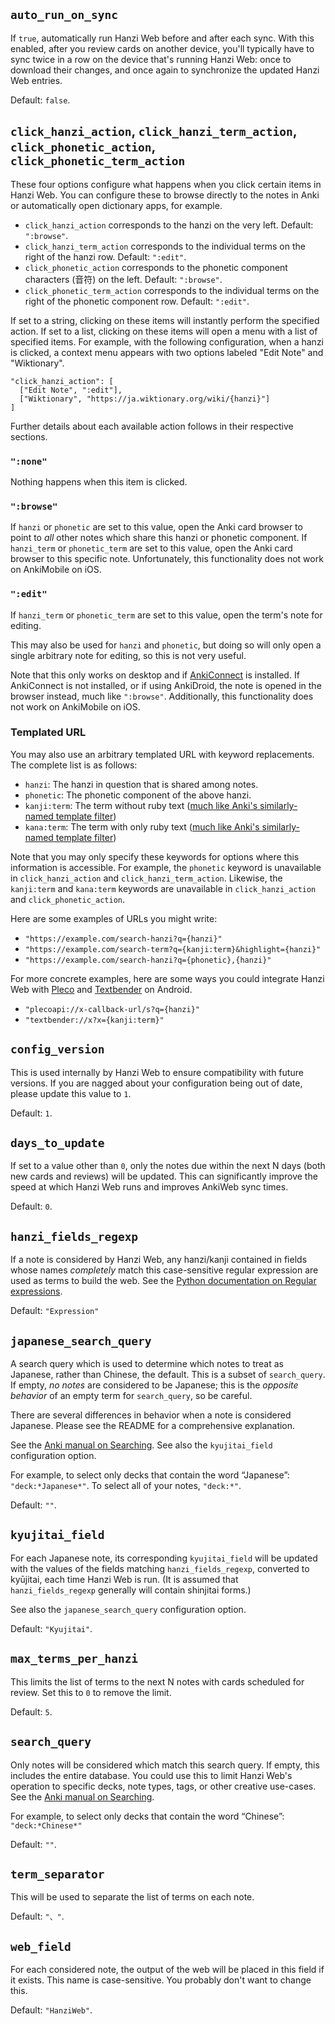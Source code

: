 ## `auto_run_on_sync`
If `true`, automatically run Hanzi Web before and after each sync. With this
enabled, after you review cards on another device, you'll typically have to sync
twice in a row on the device that's running Hanzi Web: once to download their
changes, and once again to synchronize the updated Hanzi Web entries.

Default: `false`.

## `click_hanzi_action`, `click_hanzi_term_action`, `click_phonetic_action`, `click_phonetic_term_action`
These four options configure what happens when you click certain items in Hanzi
Web. You can configure these to browse directly to the notes in Anki or
automatically open dictionary apps, for example.

- `click_hanzi_action` corresponds to the hanzi on the very left. Default:
  `":browse"`.
- `click_hanzi_term_action` corresponds to the individual terms on the right of
  the hanzi row. Default: `":edit"`.
- `click_phonetic_action` corresponds to the phonetic component characters (音符)
  on the left. Default: `":browse"`.
- `click_phonetic_term_action` corresponds to the individual terms on the right
  of the phonetic component row. Default: `":edit"`.

If set to a string, clicking on these items will instantly perform the specified
action. If set to a list, clicking on these items will open a menu with a list
of specified items. For example, with the following configuration, when a hanzi
is clicked, a context menu appears with two options labeled "Edit Note" and
"Wiktionary".

```
"click_hanzi_action": [
  ["Edit Note", ":edit"],
  ["Wiktionary", "https://ja.wiktionary.org/wiki/{hanzi}"]
]
```

Further details about each available action follows in their respective
sections.

### `":none"`
Nothing happens when this item is clicked.

### `":browse"`
If `hanzi` or `phonetic` are set to this value, open the Anki card browser to
point to *all* other notes which share this hanzi or phonetic component. If
`hanzi_term` or `phonetic_term` are set to this value, open the Anki card
browser to this specific note. Unfortunately, this functionality does not work
on AnkiMobile on iOS.

### `":edit"`
If `hanzi_term` or `phonetic_term` are set to this value, open the term's note
for editing.

This may also be used for `hanzi` and `phonetic`, but doing so will only open a
single arbitrary note for editing, so this is not very useful.

Note that this only works on desktop and if
[AnkiConnect](https://ankiweb.net/shared/info/2055492159) is installed. If
AnkiConnect is not installed, or if using AnkiDroid, the note is opened in the
browser instead, much like `":browse"`. Additionally, this functionality does
not work on AnkiMobile on iOS.

### Templated URL
You may also use an arbitrary templated URL with keyword replacements. The
complete list is as follows:

- `hanzi`: The hanzi in question that is shared among notes.
- `phonetic`: The phonetic component of the above hanzi.
- `kanji:term`: The term without ruby text ([much like Anki's similarly-named template filter](https://docs.ankiweb.net/templates/fields.html?highlight=furigana#additional-ruby-character-filters))
- `kana:term`: The term with only ruby text ([much like Anki's similarly-named template filter](https://docs.ankiweb.net/templates/fields.html?highlight=furigana#additional-ruby-character-filters))

Note that you may only specify these keywords for options where this information
is accessible. For example, the `phonetic` keyword is unavailable in
`click_hanzi_action` and `click_hanzi_term_action`. Likewise, the `kanji:term`
and `kana:term` keywords are unavailable in `click_hanzi_action` and
`click_phonetic_action`.

Here are some examples of URLs you might write:

- `"https://example.com/search-hanzi?q={hanzi}"`
- `"https://example.com/search-term?q={kanji:term}&highlight={hanzi}"`
- `"https://example.com/search-hanzi?q={phonetic},{hanzi}"`

For more concrete examples, here are some ways you could integrate Hanzi Web
with [Pleco](https://www.pleco.com/) and
[Textbender](https://github.com/elizagamedev/android-textbender) on Android.

- `"plecoapi://x-callback-url/s?q={hanzi}"`
- `"textbender://x?x={kanji:term}"`

## `config_version`
This is used internally by Hanzi Web to ensure compatibility with future
versions. If you are nagged about your configuration being out of date, please
update this value to `1`.

Default: `1`.

## `days_to_update`
If set to a value other than `0`, only the notes due within the next N days
(both new cards and reviews) will be updated. This can significantly improve the
speed at which Hanzi Web runs and improves AnkiWeb sync times.

Default: `0`.

## `hanzi_fields_regexp`
If a note is considered by Hanzi Web, any hanzi/kanji contained in fields whose
names *completely* match this case-sensitive regular expression are used as
terms to build the web. See the [Python documentation on Regular
expressions](https://docs.python.org/3/library/re.html).

Default: `"Expression"`

## `japanese_search_query`
A search query which is used to determine which notes to treat as Japanese,
rather than Chinese, the default. This is a subset of `search_query`. If empty,
*no notes* are considered to be Japanese; this is the *opposite behavior* of an
empty term for `search_query`, so be careful.

There are several differences in behavior when a note is considered Japanese.
Please see the README for a comprehensive explanation.

See the [Anki manual on
Searching](https://docs.ankiweb.net/searching.html#tags-decks-cards-and-notes).
See also the `kyujitai_field` configuration option.

For example, to select only decks that contain the word “Japanese”:
`"deck:*Japanese*"`. To select all of your notes, `"deck:*"`.

Default: `""`.

## `kyujitai_field`
For each Japanese note, its corresponding `kyujitai_field` will be updated with
the values of the fields matching `hanzi_fields_regexp`, converted to kyūjitai,
each time Hanzi Web is run. (It is assumed that `hanzi_fields_regexp` generally
will contain shinjitai forms.)

See also the `japanese_search_query` configuration option.

Default: `"Kyujitai"`.

## `max_terms_per_hanzi`
This limits the list of terms to the next N notes with cards scheduled for
review. Set this to `0` to remove the limit.

Default: `5`.

## `search_query`
Only notes will be considered which match this search query. If empty, this
includes the entire database. You could use this to limit Hanzi Web's operation
to specific decks, note types, tags, or other creative use-cases. See the [Anki
manual on Searching](https://docs.ankiweb.net/searching.html#tags-decks-cards-and-notes).

For example, to select only decks that contain the word “Chinese”:
`"deck:*Chinese*"`

Default: `""`.

## `term_separator`
This will be used to separate the list of terms on each note.

Default: `"、"`.

## `web_field`
For each considered note, the output of the web will be placed in this field if
it exists. This name is case-sensitive. You probably don't want to change this.

Default: `"HanziWeb"`.

